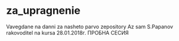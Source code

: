 # za_upragnenie
Vavegdane na danni za nasheto parvo zepository
Az sam S.Papanov rakovoditel na kursa
28.01.2018г. ПРОБНА СЕСИЯ
